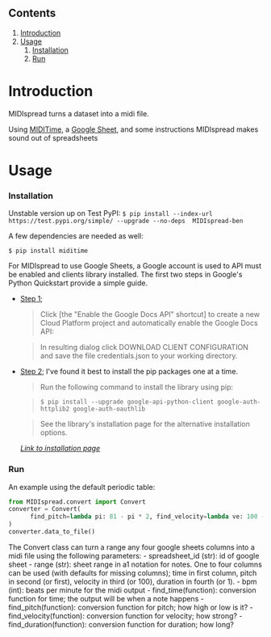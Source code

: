 ## Contents
  1. [Introduction](README.md#introduction)
  1. [Usage](README.md#usage)
      1. [Installation](README.md#installation)
      1. [Run](README.md#run)

# Introduction
  MIDIspread turns a dataset into a midi file.

  Using [MIDITime](https://github.com/cirlabs/miditime), a [Google Sheet](https://sheets.google.com), and some instructions MIDIspread makes sound out of spreadsheets

# Usage

### Installation
  Unstable version up on Test PyPI:
  `$ pip install --index-url https://test.pypi.org/simple/ --upgrade --no-deps  MIDIspread-ben`

  A few dependencies are needed as well:

  `$ pip install miditime`

  For MIDIspread to use Google Sheets, a Google account is used to API must be enabled and clients library installed. The first two steps in Google's Python Quickstart provide a simple guide.


  - [Step 1](https://developers.google.com/docs/api/quickstart/python#step_1_turn_on_the);

      > Click [the "Enable the Google Docs API" shortcut] to create a new Cloud Platform project and automatically enable the Google Docs API:

      > In resulting dialog click DOWNLOAD CLIENT CONFIGURATION and save the file credentials.json to your working directory.


  - [Step 2](https://developers.google.com/docs/api/quickstart/python#step_2_install_the_google_client_library); I've found it best to install the pip packages one at a time.

      > Run the following command to install the library using pip:

      > `$ pip install --upgrade google-api-python-client google-auth-httplib2 google-auth-oauthlib`

      > See the library's installation page for the alternative installation options.

      *[Link to installation page](https://github.com/googleapis/google-api-python-client)*

### Run

An example using the default periodic table:
```python
from MIDIspread.convert import Convert
converter = Convert(
      find_pitch=lambda pi: 81 - pi * 2, find_velocity=lambda ve: 100 - ve * 4,
)
converter.data_to_file()
```
The Convert class can turn a range  any four google sheets columns into a midi file using the following parameters:
    - spreadsheet_id (str): id of google sheet
    - range (str): sheet range in a1 notation for notes.
        One to four columns can be used (with defaults for missing columns);
        time in first column, pitch in second (or first),
        velocity in third (or 100), duration in fourth (or 1).
    - bpm (int): beats per minute for the midi output
    - find_time(function): conversion function for time;
        the output will be when a note happens
    - find_pitch(function): conversion function for pitch;
        how high or low is it?
    - find_velocity(function): conversion function for velocity;
        how strong?
    - find_duration(function): conversion function for duration;
        how long?
